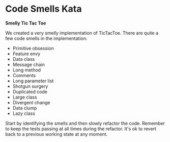 # Code Smells Kata

**Smelly Tic Tac Toe**

We created a very smelly implementation of TicTacToe. There are quite a few code smells in the implementation: 

* Primitive obsession
* Feature envy
* Data class
* Message chain
* Long method
* Comments
* Long parameter list
* Shotgun surgery
* Duplicated code
* Large class
* Divergent change
* Data clump
* Lazy class

Start by identifying the smells and then slowly refactor the code. Remember to keep the tests passing at all times during the refactor. It's ok to revert back to a previous working state at any moment.
